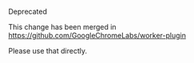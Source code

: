 Deprecated



This change has been merged in https://github.com/GoogleChromeLabs/worker-plugin 


Please use that directly.
